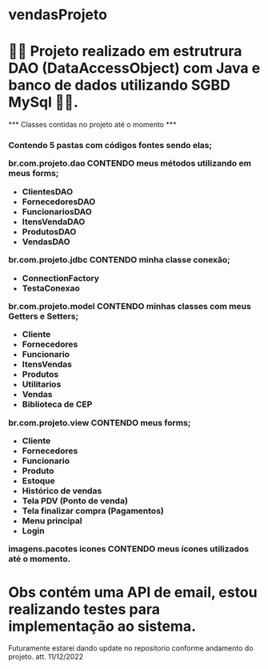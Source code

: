 # vendasProjeto

<h1>🧑‍💻 Projeto realizado em estrutrura DAO (DataAccessObject) com Java e banco de dados utilizando SGBD MySql 🧑‍💻.  </h1>
*** Classes contidas no projeto até o momento ***

<h3> Contendo 5 pastas  com códigos fontes sendo elas; 

 br.com.projeto.dao CONTENDO meus métodos utilizando em meus forms; 
- ClientesDAO
- FornecedoresDAO
- FuncionariosDAO
- ItensVendaDAO
- ProdutosDAO
- VendasDAO

 br.com.projeto.jdbc CONTENDO minha classe conexão; 
- ConnectionFactory
- TestaConexao

 br.com.projeto.model CONTENDO minhas classes com meus Getters e Setters; 
- Cliente
- Fornecedores
- Funcionario
- ItensVendas
- Produtos
- Utilitarios
- Vendas
- Biblioteca de CEP

 br.com.projeto.view CONTENDO meus forms; 
- Cliente
- Fornecedores
- Funcionario
- Produto
- Estoque
- Histórico de vendas
- Tela PDV (Ponto de venda)
- Tela finalizar compra (Pagamentos)
- Menu principal
- Login

 imagens.pacotes icones CONTENDO meus ícones utilizados até o momento. </h3>

# Obs contém uma API de email, estou realizando testes para implementação ao sistema.


Futuramente estarei dando update no repositorio conforme andamento do projeto.  att. 11/12/2022
